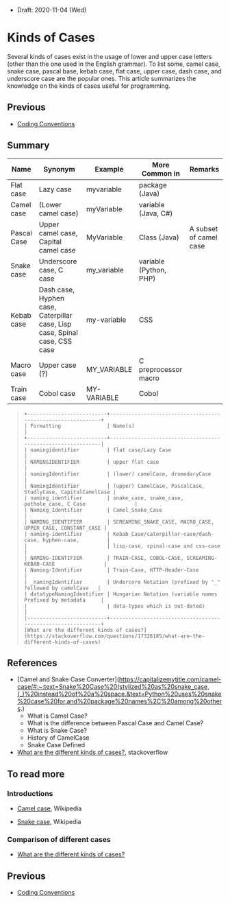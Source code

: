* Draft: 2020-11-04 (Wed)

# Kinds of Cases

Several kinds of cases exist in the usage of lower and upper case letters (other than the one used in the English grammar). To list some, camel case, snake case, pascal base, kebab case, flat case, upper case, dash case, and underscore case are the popular ones. This article summarizes the knowledge on the kinds of cases useful for programming.

## Previous

* [Coding Conventions](README.md)

## Summary

| Name        | Synonym                                                      | Example     | More Common in         | Remarks                |
| ----------- | ------------------------------------------------------------ | ----------- | ---------------------- | ---------------------- |
| Flat case   | Lazy case                                                    | myvariable  | package (Java)         |                        |
| Camel case  | (Lower camel case)                                           | myVariable  | variable (Java, C#)    |                        |
| Pascal Case | Upper camel case, Capital camel case                         | MyVariable  | Class (Java)           | A subset of camel case |
| Snake case  | Underscore case, C case                                      | my_variable | variable (Python, PHP) |                        |
| Kebab case  | Dash case, Hyphen case, Caterpillar case, Lisp case, Spinal case, CSS case | my-variable | CSS                    |                        |
| Macro case  | Upper case (?)                                               | MY_VARIABLE | C preprocessor macro   |                        |
| Train case  | Cobol case                                                   | MY-VARIABLE | Cobol                  |                        |



> ```text
> +--------------------------+-------------------------------------------------------------+
> | Formatting               | Name(s)                                                     |
> +--------------------------+-------------------------------------------------------------|
> | namingidentifier         | flat case/Lazy Case                                         |
> | NAMINGIDENTIFIER         | upper flat case                                             |
> | namingIdentifier         | (lower) camelCase, dromedaryCase                            |
> | NamingIdentifier         | (upper) CamelCase, PascalCase, StudlyCase, CapitalCamelCase |
> | naming_identifier        | snake_case, snake_case, pothole_case, C Case                |
> | Naming_Identifier        | Camel_Snake_Case                                            |
> | NAMING_IDENTIFIER        | SCREAMING_SNAKE_CASE, MACRO_CASE, UPPER_CASE, CONSTANT_CASE |
> | naming-identifier        | Kebab Case/caterpillar-case/dash-case, hyphen-case,         |
> |                          | lisp-case, spinal-case and css-case                         |
> | NAMING-IDENTIFIER        | TRAIN-CASE, COBOL-CASE, SCREAMING-KEBAB-CASE                |
> | Naming-Identifier        | Train-Case, HTTP-Header-Case                                |
> | _namingIdentifier        | Undercore Notation (prefixed by "_" followed by camelCase   |
> | datatypeNamingIdentifier | Hungarian Notation (variable names Prefixed by metadata     |
> |                          | data-types which is out-dated)                              |
> |--------------------------+-------------------------------------------------------------+
> [What are the different kinds of cases?](https://stackoverflow.com/questions/17326185/what-are-the-different-kinds-of-cases)
> ```

## References

* [Camel and Snake Case Converter](https://capitalizemytitle.com/camel-case/#:~:text=Snake%20Case%20(stylized%20as%20snake_case,(_)%20instead%20of%20a%20space.&text=Python%20uses%20snake%20case%20for,and%20package%20names%2C%20among%20others.)
  * What is Camel Case?
  * What is the difference between Pascal Case and Camel Case?
  * What is Snake Case?
  * History of CamelCase
  * Snake Case Defined
* [What are the different kinds of cases?](https://stackoverflow.com/questions/17326185/what-are-the-different-kinds-of-cases), stackoverflow

## To read more

### Introductions

* [Camel case](https://en.wikipedia.org/wiki/Camel_case), Wikipedia

* [Snake case](https://en.wikipedia.org/wiki/Snake_case), Wikipedia

### Comparison of different cases

* [What are the different kinds of cases?](https://stackoverflow.com/questions/17326185/what-are-the-different-kinds-of-cases)

## Previous

* [Coding Conventions](README.md)

## 